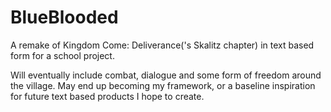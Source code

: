 # BlueBlooded

A remake of Kingdom Come: Deliverance('s Skalitz chapter) in text based form for a school project.

Will eventually include combat, dialogue and some form of freedom around the village. May end up becoming my framework, or a baseline inspiration for future text based products I hope to create.
